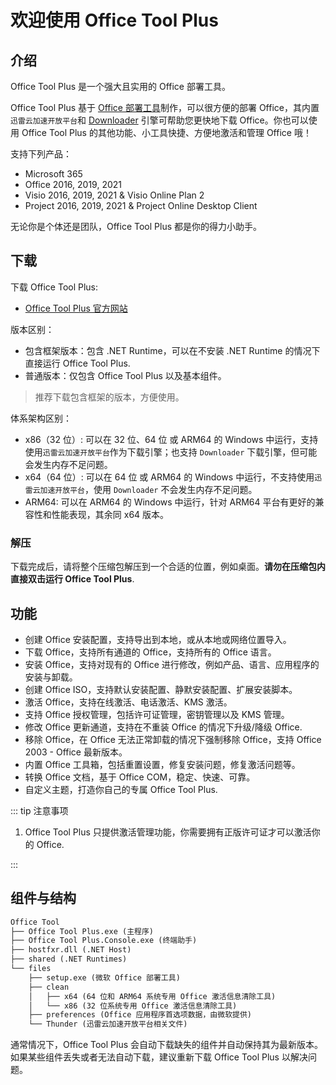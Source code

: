 # 欢迎使用 Office Tool Plus

## 介绍

Office Tool Plus 是一个强大且实用的 Office 部署工具。

Office Tool Plus 基于 [Office 部署工具](https://aka.ms/ODT)制作，可以很方便的部署 Office，其内置`迅雷云加速开放平台`和 [Downloader](https://github.com/bezzad/Downloader) 引擎可帮助您更快地下载 Office。你也可以使用 Office Tool Plus 的其他功能、小工具快捷、方便地激活和管理 Office 哦！

支持下列产品：

- Microsoft 365
- Office 2016, 2019, 2021
- Visio 2016, 2019, 2021 & Visio Online Plan 2
- Project 2016, 2019, 2021 & Project Online Desktop Client

无论你是个体还是团队，Office Tool Plus 都是你的得力小助手。

## 下载

下载 Office Tool Plus:

- [Office Tool Plus 官方网站](http://otp.landian.vip/)

版本区别：

- 包含框架版本：包含 .NET Runtime，可以在不安装 .NET Runtime 的情况下直接运行 Office Tool Plus.
- 普通版本：仅包含 Office Tool Plus 以及基本组件。

> 推荐下载包含框架的版本，方便使用。

体系架构区别：

- x86（32 位）: 可以在 32 位、64 位 或 ARM64 的 Windows 中运行，支持使用`迅雷云加速开放平台`作为下载引擎；也支持 `Downloader` 下载引擎，但可能会发生内存不足问题。
- x64（64 位）: 可以在 64 位 或 ARM64 的 Windows 中运行，不支持使用`迅雷云加速开放平台`，使用 `Downloader` 不会发生内存不足问题。
- ARM64: 可以在 ARM64 的 Windows 中运行，针对 ARM64 平台有更好的兼容性和性能表现，其余同 x64 版本。

### 解压

下载完成后，请将整个压缩包解压到一个合适的位置，例如桌面。**请勿在压缩包内直接双击运行 Office Tool Plus**.

## 功能

- 创建 Office 安装配置，支持导出到本地，或从本地或网络位置导入。
- 下载 Office，支持所有通道的 Office，支持所有的 Office 语言。
- 安装 Office，支持对现有的 Office 进行修改，例如产品、语言、应用程序的安装与卸载。
- 创建 Office ISO，支持默认安装配置、静默安装配置、扩展安装脚本。
- 激活 Office，支持在线激活、电话激活、KMS 激活。
- 支持 Office 授权管理，包括许可证管理，密钥管理以及 KMS 管理。
- 修改 Office 更新通道，支持在不重装 Office 的情况下升级/降级 Office.
- 移除 Office，在 Office 无法正常卸载的情况下强制移除 Office，支持 Office 2003 - Office 最新版本。
- 内置 Office 工具箱，包括重置设置，修复安装问题，修复激活问题等。
- 转换 Office 文档，基于 Office COM，稳定、快速、可靠。
- 自定义主题，打造你自己的专属 Office Tool Plus.

::: tip 注意事项

1. Office Tool Plus 只提供激活管理功能，你需要拥有正版许可证才可以激活你的 Office.

:::

## 组件与结构

``` txt
Office Tool
├── Office Tool Plus.exe (主程序)
├── Office Tool Plus.Console.exe (终端助手)
├── hostfxr.dll (.NET Host)
├── shared (.NET Runtimes)
└── files
    ├── setup.exe (微软 Office 部署工具)
    ├── clean
    │   ├── x64 (64 位和 ARM64 系统专用 Office 激活信息清除工具)
    │   └── x86 (32 位系统专用 Office 激活信息清除工具)
    ├── preferences (Office 应用程序首选项数据，由微软提供)
    └── Thunder (迅雷云加速开放平台相关文件)
```

通常情况下，Office Tool Plus 会自动下载缺失的组件并自动保持其为最新版本。如果某些组件丢失或者无法自动下载，建议重新下载 Office Tool Plus 以解决问题。
